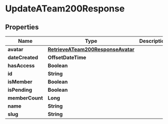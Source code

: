 

# UpdateATeam200Response


## Properties

| Name | Type | Description | Notes |
|------------ | ------------- | ------------- | -------------|
|**avatar** | [**RetrieveATeam200ResponseAvatar**](RetrieveATeam200ResponseAvatar.md) |  |  |
|**dateCreated** | **OffsetDateTime** |  |  |
|**hasAccess** | **Boolean** |  |  |
|**id** | **String** |  |  |
|**isMember** | **Boolean** |  |  |
|**isPending** | **Boolean** |  |  |
|**memberCount** | **Long** |  |  |
|**name** | **String** |  |  |
|**slug** | **String** |  |  |



